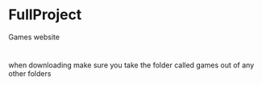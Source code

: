 # FullProject
Games website
#
when downloading make sure you take the folder called games out of any other folders

